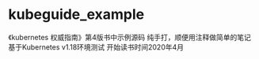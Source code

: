 # kubeguide_example

《kubernetes 权威指南》第4版书中示例源码
纯手打，顺便用注释做简单的笔记
基于Kubernetes v1.18环境测试
开始读书时间2020年4月
